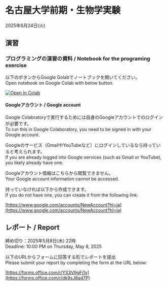 # 名古屋大学前期・生物学実験

2025年6月24日(火)

## 演習

### プログラミングの演習の資料 / Notebook for the programing exercise

以下のボタンからGoogle Golabでノートブックを開いてください。  
Open notebook on Google Colab with below button.

[![Open In Colab](https://colab.research.google.com/assets/colab-badge.svg)](https://colab.research.google.com/github/iwanaminami/tokuronXIV2025/blob/main/virusdynamics.ipynb)


#### Googleアカウント / Google account

Google Colabratoryで実行するためには自身のGoogleアカウントでのログインが必要です。  
To run this in Google Colaboratory, you need to be signed in with your Google account.

Googleのサービス（GmailやYouTubeなど）にログインしているなら持っていると考えられます。  
If you are already logged into Google services (such as Gmail or YouTube), you likely already have one.

Googleアカウント情報はこちらから閲覧できません。  
Your Google account information cannot be accessed.

持っていなければ以下から作成できます。  
If you do not have one, you can create it from the following link:

[https://www.google.com/accounts/NewAccount?hl=ja](https://www.google.com/accounts/NewAccount?hl=ja)

## レポート / Report

締め切り：2025年5月8日(木) 22時  
Deadline: 10:00 PM on Thursday, May 8, 2025

以下のURLからフォームに回答する形でレポートを提出  
Please submit your report by completing the form at the URL below:

[https://forms.office.com/r/YS3V9gFj1v](https://forms.office.com/r/dk9sJ8ad7P)

